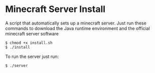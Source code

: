 # Minecraft Server Install
A script that automatically sets up a minecraft server.
Just run these commands to download the Java runtime environment and the official minecraft server software
```
$ chmod +x install.sh
$ ./install
```
To run the server just run:
```
$ ./server
```
